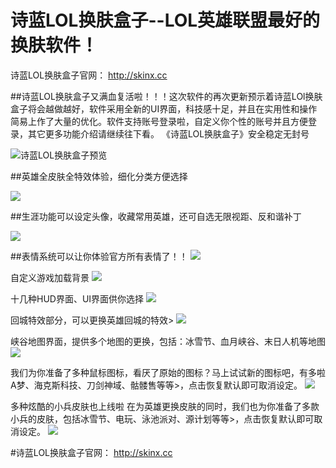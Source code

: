# 诗蓝LOL换肤盒子--LOL英雄联盟最好的换肤软件！

诗蓝LOL换肤盒子官网： http://skinx.cc

##诗蓝LOL换肤盒子又满血复活啦！！！这次软件的再次更新预示着诗蓝LOl换肤盒子将会越做越好，软件采用全新的UI界面，科技感十足，并且在实用性和操作简易上作了大量的优化。软件支持账号登录啦，自定义你个性的账号并且方便登录，其它更多功能介绍请继续往下看。
《诗蓝LOL换肤盒子》安全稳定无封号

![诗蓝LOL换肤盒子预览](https://img.alicdn.com/imgextra/i4/1868019847/TB2_8t4cm7PL1JjSZFHXXcciXXa_!!1868019847.jpg)

##英雄全皮肤全特效体验，细化分类方便选择

![](https://raw.githubusercontent.com/Timewe/LOL-SkinBox/master/overview/%E8%8B%B1%E9%9B%84.jpg)

##生涯功能可以设定头像，收藏常用英雄，还可自选无限视距、反和谐补丁

![](https://raw.githubusercontent.com/Timewe/LOL-SkinBox/master/overview/%E7%94%9F%E6%B6%AF.jpg)

##表情系统可以让你体验官方所有表情了！！
![](https://raw.githubusercontent.com/Timewe/LOL-SkinBox/master/overview/%E8%A1%A8%E6%83%85.jpg)

自定义游戏加载背景
![](https://raw.githubusercontent.com/Timewe/LOL-SkinBox/master/overview/%E5%8A%A0%E8%BD%BD%E8%83%8C%E6%99%AF.jpg)

十几种HUD界面、UI界面供你选择
![](https://raw.githubusercontent.com/Timewe/LOL-SkinBox/master/overview/%E7%95%8C%E9%9D%A2.jpg)

回城特效部分，可以更换英雄回城的特效>
![](https://raw.githubusercontent.com/Timewe/LOL-SkinBox/master/overview/%E5%9B%9E%E5%9F%8E%E7%89%B9%E6%95%88.jpg)

峡谷地图界面，提供多个地图的更换，包括：冰雪节、血月峡谷、末日人机等地图
![](https://raw.githubusercontent.com/Timewe/LOL-SkinBox/master/overview/%E5%9C%B0%E5%9B%BE.jpg)

我们为你准备了多种鼠标图标，看厌了原始的图标？马上试试新的图标吧，有多啦A梦、海克斯科技、刀剑神域、骷髅售等等>，点击恢复默认即可取消设定。
![](https://raw.githubusercontent.com/Timewe/LOL-SkinBox/master/overview/%E9%BC%A0%E6%A0%87.jpg)

多种炫酷的小兵皮肤也上线啦
在为英雄更换皮肤的同时，我们也为你准备了多款小兵的皮肤，包括冰雪节、电玩、泳池派对、源计划等等>，点击恢复默认即可取消设定。
![](https://raw.githubusercontent.com/Timewe/LOL-SkinBox/master/overview/%E5%B0%8F%E5%85%B53.jpg)

#诗蓝LOL换肤盒子官网： http://skinx.cc


